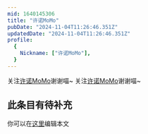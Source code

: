 ```yaml
---
mid: 1640145306
title: "许诺MoMo"
pubDate: "2024-11-04T11:26:46.351Z"
updatedDate: "2024-11-04T11:26:46.351Z"
profile:
  {
    Nickname: ["许诺MoMo"],
  }
---
```


关注[许诺MoMo](https://space.bilibili.com/1640145306)谢谢喵~ 关注[许诺MoMo](https://space.bilibili.com/1640145306)谢谢喵~

## 此条目有待补充
你可以在[这里](https://github.com/Yuhanawa/VTuber.ICU/edit/master/src/content/v/许诺MoMo/index.md)编辑本文
